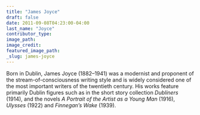 ```yaml
---
title: "James Joyce"
draft: false
date: 2011-09-08T04:23:00-04:00
last_name: "Joyce"
contributor_type:
image_path:
image_credit:
featured_image_path:
_slug: james-joyce
---
```


Born in Dublin, James Joyce (1882–1941) was a modernist and proponent of the stream-of-consciousness writing style and is widely considered one of the most important writers of the twentieth century. His works feature primarily Dublin figures such as in the short story collection _Dubliners_ (1914), and the novels _A Portrait of the Artist as a Young Man_ (1916), _Ulysses_ (1922) and _Finnegan’s Wake_ (1939).

